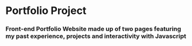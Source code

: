 # Portfolio Project
### Front-end Portfolio Website made up of two pages featuring my past experience, projects and interactivity with Javascript

